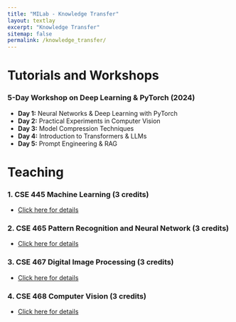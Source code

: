 ```yaml
---
title: "MILab - Knowledge Transfer"
layout: textlay
excerpt: "Knowledge Transfer"
sitemap: false
permalink: /knowledge_transfer/
---
```


# Tutorials and Workshops

### 5-Day Workshop on Deep Learning & PyTorch (2024)
  * <strong>Day 1:</strong> Neural Networks & Deep Learning with PyTorch
  * <strong>Day 2:</strong> Practical Experiments in Computer Vision
  * <strong>Day 3:</strong> Model Compression Techniques
  * <strong>Day 4:</strong> Introduction to Transformers & LLMs
  * <strong>Day 5:</strong> Prompt Engineering & RAG

<!-- ### 1st Workshop on Automated Spatial and Temporal Anomaly Detection (ASTAD) (WACV 2024)
  * [Website](https://ismart.ece.mcgill.ca/wacv24/)

### Deep Learning Methods for Unsupervised Time Series Anomaly Detection (AAAI 2024)
  * [Website](https://ismart.ece.mcgill.ca/aaai24/)

### Deep Learning Methods for Unsupervised Time Series Anomaly Detection (IJCAI 2023)
  * [Webstite](https://ismart.ece.mcgill.ca/ijcai23/) -->





# Teaching

### 1. CSE 445 Machine Learning (3 credits)
  * [Click here for details](https://ece.northsouth.edu/courses/cse-445/)

### 2. CSE 465 Pattern Recognition and Neural Network (3 credits)
  * [Click here for details](https://ece.northsouth.edu/courses/cse-465/)

### 3. CSE 467 Digital Image Processing (3 credits)
  * [Click here for details](https://ece.northsouth.edu/courses/cse-467/)

### 4. CSE 468 Computer Vision (3 credits)
  * [Click here for details](https://ece.northsouth.edu/courses/cse-468/)


<!-- <figure>
<img src="{{ site.url }}{{ site.baseurl }}/images/picpic/Gallery/class.jpg" width="75%">
</figure> -->

